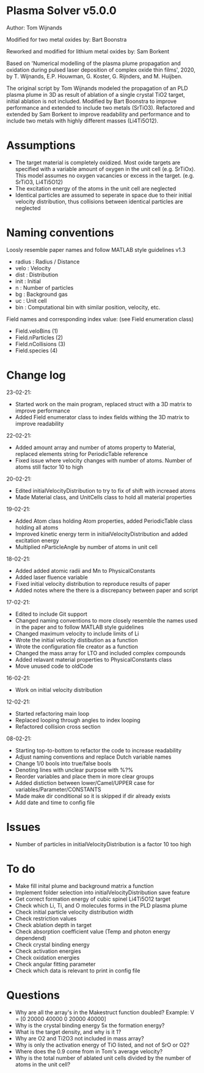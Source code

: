 # Plasma Solver v5.0.0
Author: Tom Wijnands

Modified for two metal oxides by: Bart Boonstra

Reworked and modified for lithium metal oxides by: Sam Borkent

Based on 'Numerical modelling of the plasma plume propagation and oxidation
during pulsed laser deposition of complex oxide thin films', 2020, by
T. Wijnands, E.P. Houwman, G. Koster, G. Rijnders, and M. Huijben.

The original script by Tom Wijnands modeled the propagation of an PLD
plasma plume in 3D as result of ablation of a single crystal TiO2 target,
initial ablation is not included. Modified by Bart Boonstra to improve
performance and extended to include two metals (SrTiO3). Refactored and
extended by Sam Borkent to improve readability and performance and to
include two metals with highly different masses (Li4Ti5O12).

# Assumptions
* The target material is completely oxidized. Most oxide targets are 
    specified with a variable amount of oxygen in the unit cell (e.g.
    SrTiOx). This model assumes no oxygen vacancies or excess in the
    target. (e.g. SrTiO3, Li4Ti5O12)
* The excitation energy of the atoms in the unit cell are neglected
* Identical particles are assumed to seperate in space due to their
    initial velocity distribution, thus collisions between identical
    particles are neglected

# Naming conventions
Loosly resemble paper names and follow MATLAB style guidelines v1.3

* radius    : Radius / Distance
* velo      : Velocity
* dist      : Distribution
* init      : Initial
* n         : Number of particles
* bg        : Background gas
* uc        : Unit cell
* bin       : Computational bin with similar position, velocity, etc.

Field names and corresponding index value: (see Field enumeration class)
* Field.veloBins    (1)
* Field.nParticles  (2)
* Field.nCollisions (3)
* Field.species     (4)

# Change log
23-02-21:
* Started work on the main program, replaced struct with a 3D matrix to
    improve performance
* Added Field enumerator class to index fields withing the 3D matrix to
    improve readability

22-02-21:
* Added amount array and number of atoms property to Material, replaced
    elements string for PeriodicTable reference
* Fixed issue where velocity changes with number of atoms. Number of atoms
    still factor 10 to high

20-02-21:
* Edited initialVelocityDistribution to try to fix of shift with increaed
    atoms
* Made Material class, and UnitCells class to hold all material properties

19-02-21:
* Added Atom class holding Atom properties, added PeriodicTable class
    holding all atoms
* Improved kinetic energy term in initialVelocityDistribution and added
    excitation energy
* Multiplied nParticleAngle by number of atoms in unit cell

18-02-21:
* Added added atomic radii and Mn to PhysicalConstants
* Added laser fluence variable
* Fixed initial velocity distribution to reproduce results of paper
* Added notes where the there is a discrepancy between paper and script

17-02-21:
* Edited to include Git support
* Changed naming conventions to more closely resemble the names used in
  the paper and to follow MATLAB style guidelines
* Changed maximum velocity to include limits of Li
* Wrote the initial velocity distibution as a function
* Wrote the configuration file creator as a function
* Changed the mass array for LTO and included complex compounds
* Added relavant material properties to PhysicalConstants class
* Move unused code to oldCode

16-02-21:
* Work on initial velocity distribution

12-02-21:
* Started refactoring main loop
* Replaced looping through angles to index looping
* Refactored collision cross section

08-02-21:
* Starting top-to-bottom to refactor the code to increase readability
* Adjust naming conventions and replace Dutch variable names
* Change 1/0 bools into true/false bools
* Denoting lines with unclear purpose with %?%
* Reorder variables and place them in more clear groups
* Added distiction between lower/Camel/UPPER case for
  variables/Parameter/CONSTANTS
* Made make dir conditional so it is skipped if dir already exists
* Add date and time to config file

# Issues
* Number of particles in initialVelocityDistribution is
    a factor 10 too high

# To do
* Make fill inital plume and background matrix a function
* Implement folder selection into initialVelocityDistribution save feature
* Get correct formation energy of cubic spinel Li4Ti5O12 target
* Check which Li, Ti, and O molecules forms in the PLD plasma plume
* Check initial particle velocity distribution width
* Check restriction values
* Check ablation depth in target
* Check absorption coefficient value (Temp and photon energy dependend)
* Check crystal binding energy
* Check activation energies
* Check oxidation energies
* Check angular fitting parameter
* Check which data is relevant to print in config file

# Questions
* Why are all the array's in the Makestruct function doubled?
    Example: V = [0 20000 40000 0 20000 40000]
* Why is the crystal binding energy 5x the formation energy?
* What is the target density, and why is it 1?
* Why are O2 and Ti2O3 not included in mass array?
* Why is only the activation energy of TiO listed, and not of SrO or
  O2?
* Where does the 0.9 come from in Tom's average velocity?
* Why is the total number of ablated unit cells divided by the number of
    atoms in the unit cell?
